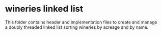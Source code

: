 # wineries linked list
This folder contains header and implementation files to create and manage a doubly threaded linked list sorting wineries by acreage and by name.
